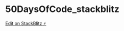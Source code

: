# 50DaysOfCode_stackblitz

[Edit on StackBlitz ⚡️](https://stackblitz.com/edit/stackblitz-starters-fzdpa5)
